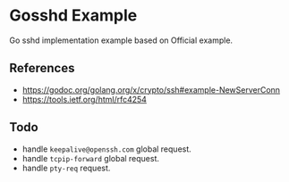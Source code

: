 # Gosshd Example

Go sshd implementation example based on Official example.

## References
- https://godoc.org/golang.org/x/crypto/ssh#example-NewServerConn
- https://tools.ietf.org/html/rfc4254

## Todo
- handle `keepalive@openssh.com` global request.
- handle `tcpip-forward` global request.
- handle `pty-req` request.
